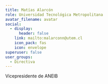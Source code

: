```yaml
---
title: Matías Alarcón
role: Universidad Tecnológica Metropolitana
avatar_filename: avatar
social:
  - display:
      header: false
    link: mailto:malarconn@utem.cl
    icon_pack: fas
    icon: envelope
superuser: false
user_groups:
  - Directiva
---
```

V﻿icepresidente de ANEIB